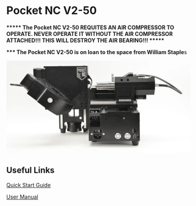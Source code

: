 # Pocket NC V2-50

**\*\*\*\*\* The Pocket NC V2-50 REQUITES AN AIR COMPRESSOR TO OPERATE. NEVER OPERATE IT WITHOUT THE AIR COMPRESSOR ATTACHED!!! THIS WILL DESTROY THE AIR BEARING!!! \*\*\*\*\***

**\*\*\* The Pocket NC V2-50 is on loan to the space from William Staple**s

![](<../.gitbook/assets/image (117).png>)



## Useful Links

[Quick Start Guide](https://drive.google.com/file/d/1NEUrSESSQSCHaw-PWs9fzfSKlImyaIha/view?usp=sharing)

[User Manual](https://drive.google.com/file/d/1c7eyy5yJ8FzPmS1wcbsuultrbDFZppXo/view?usp=sharing)
